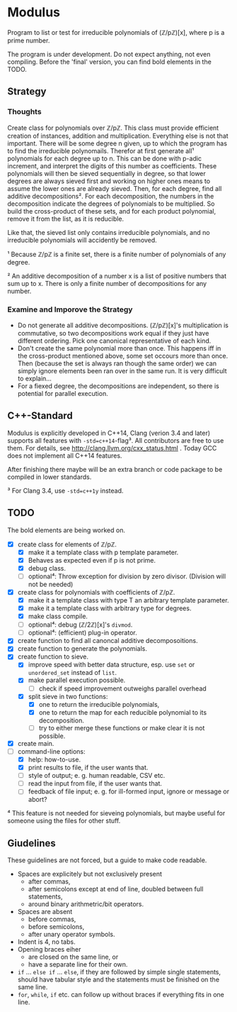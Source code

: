 # Modulus
Program to list or test for irreducible polynomials of (ℤ/pℤ)[x], where p is a prime number.

The program is under development. Do not expect anything, not even compiling.
Before the 'final' version, you can find bold elements in the TODO.

## Strategy
### Thoughts
Create class for polynomials over ℤ/pℤ. This class must provide efficient creation of instances, addition and multiplication.
Everything else is not that important.
There will be some degree n given, up to which the program has to find the irreducible polynomails.
Therefor at first generate all¹ polynomials for each degree up to n.
This can be done with p-adic increment, and interpret the digits of this number as coefficients.
These polynomials will then be sieved sequentially in degree, so that lower degrees are always sieved first and working on higher ones means to assume the lower ones are already sieved.
Then, for each degree, find all additive decompositions².
For each decomposition, the numbers in the decomposition indicate the degrees of polynomials to be multiplied.
So build the cross-product of these sets, and for each product polynomial, remove it from the list, as it is reducible.

Like that, the sieved list only contains irreducible polynomials, and no irreducible polynomials will accidently be removed.

¹ Because ℤ/pℤ is a finite set, there is a finite number of polynomials of any degree.

² An additive decomposition of a number x is a list of positive numbers that sum up to x. There is only a finite number of decompositions for any number.

### Examine and Imporove the Strategy
* Do not generate all additive decompositions. (ℤ/pℤ)[x]'s multiplication is commutative, so two decompositions work equal if they just have different ordering. Pick one canonical representative of each kind.
* Don't create the same polynomial more than once. This happens iff in the cross-product mentioned above, some set occours more than once. Then (because the set is always ran though the same order) we can simply ignore elements been ran over in the same run. It is very difficult to explain...
* For a fiexed degree, the decompositions are independent, so there is potential for parallel execution.

## C++-Standard
Modulus is explicitly developed in C++14, Clang (verion 3.4 and later) supports all features with `-std=c++14`-flag³. All contributors are free to use them. For details, see http://clang.llvm.org/cxx_status.html . Today GCC does not implement all C++14 features.

After finishing there maybe will be an extra branch or code package to be compiled in lower standards.

³ For Clang 3.4, use `-std=c++1y` instead.

## TODO
The bold elements are being worked on.
- [x] create class for elements of ℤ/pℤ.
  - [x] make it a template class with p template parameter.
  - [x] Behaves as expected even if p is not prime.
  - [x] debug class.
  - [ ] optional⁴: Throw exception for division by zero divisor. (Division will not be needed)
- [x] create class for polynomials with coefficients of ℤ/pℤ.
  - [x] make it a template class with type T an arbitrary template parameter.
  - [x] make it a template class with arbitrary type for degrees.
  - [x] make class compile.
  - [ ] optional⁴: debug (ℤ/2ℤ)[x]'s `divmod`.
  - [ ] optional⁴: (efficient) plug-in operator.
- [x] create function to find all canoncal additive decomposoitions.
- [x] create function to generate the polynomials.
- [x] create function to sieve.
  - [x] improve speed with better data structure, esp. use `set` or `unordered_set` instead of `list`.
  - [x] make parallel execution possible.
    - [ ] check if speed improvement outweighs parallel overhead
  - [x] split sieve in two functions:
    - [x] one to return the irreducible polynomials,
    - [x] one to return the map for each reducible polynomial to its decomposition.
    - [ ] try to either merge these functions or make clear it is not possible.
- [x] create main.
- [ ] command-line options:
  - [x] help: how-to-use.
  - [x] print results to file, if the user wants that.
  - [ ] style of output; e.&nbsp;g. human readable, CSV etc.
  - [ ] read the input from file, if the user wants that.
  - [ ] feedback of file input; e.&nbsp;g. for ill-formed input, ignore or message or abort?

⁴ This feature is not needed for sieveing polynomials, but maybe useful for someone using the files for other stuff.

## Giudelines
These guidelines are not forced, but a guide to make code readable.
* Spaces are explicitely but not exclusively present
    * after commas,
    * after semicolons except at end of line, doubled between full statements,
    * around binary arithmetric/bit operators.
* Spaces are absent
    * before commas,
    * before semicolons,
    * after unary operator symbols.
* Indent is 4, no tabs.
* Opening braces eiher
    * are closed on the same line, or
    * have a separate line for their own.
* `if` ... `else if` ... `else`, if they are followed by simple single statements, should have tabular style and the statements must be finished on the same line. 
* `for`, `while`, `if` etc. can follow up without braces if everything fits in one line.
